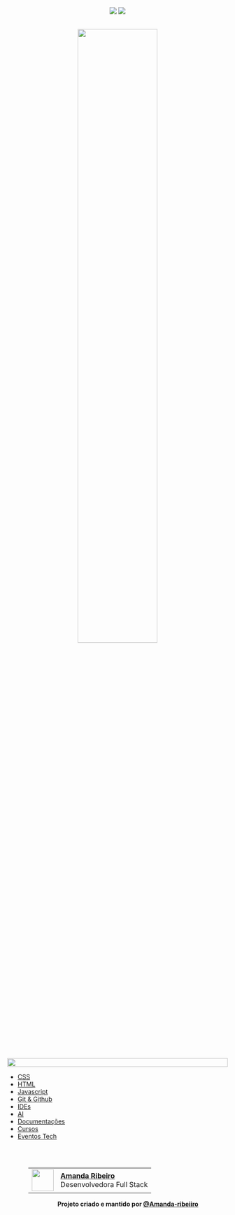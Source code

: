 <!--LINK DAS BADGES:START-->
<div align=center>
    <a href="https://github.com/Amanda-ribeiiro/Utilities/tree/main/blob/main/README.md"><img src="https://img.shields.io/badge/Idioma-PT-9EF0F0"></a>
    <a href="https://github.com/Amanda-ribeiiro/Utilities/tree/main/blob/main/README.en.md"><img src="https://img.shields.io/badge/Idioma-EN-007D79"></a>
</div>
<!--LINK DAS BADGES:END-->

<br>

<!-- Link de referência 🌐SITE: https://github.com/denvercoder1/readme-typing-svg-->
<!-- GREETING & TITLE:STAR -->
<p align="center">
  <a href="https://github.com/Amanda-ribeiiro">
    <img width="60%" src="https://readme-typing-svg.herokuapp.com?font=Orbitron&size=25&color=BF91F3&background=1A1B27&center=true&vCenter=true&duration=3000&pause=300&lines=<Utilidades>">
  </a>
</p>
<!-- GREETING & TITLE:END -->

<!--LINE:START-->
<img src="https://i.imgur.com/dBaSKWF.gif" height="20" width="100%">
<!--LINE:END-->

<!-- Essa seção são os tópicos com seus respectivos links -->
<!-- TÓPICOS:START -->
<ul>
  <li><a href="https://github.com/Amanda-ribeiiro/Utilities/tree/main/tree/main/CSS" target="_blank" rel="noopener" >CSS</a></li>
  <li><a href="https://github.com/Amanda-ribeiiro/Utilities/tree/main/HTML" target="_blank" rel="noopener" >HTML</a></li>
  <li><a href="https://github.com/Amanda-ribeiiro/Utilities/tree/main/JS" target="_blank" rel="noopener" >Javascript</a></li>
  <li><a href="https://github.com/Amanda-ribeiiro/Utilities/tree/main/Git & Github" target="_blank" rel="noopener" >Git & Github</a></li>
  <li><a href="https://github.com/Amanda-ribeiiro/Utilities/tree/main/IDEs" target="_blank" rel="noopener" >IDEs</a></li>
  <li><a href="https://github.com/Amanda-ribeiiro/Utilities/tree/main/AI" target="_blank" rel="noopener" >AI</a></li>
  <li><a href="https://github.com/Amanda-ribeiiro/Utilities/tree/main/Documentações" target="_blank" rel="noopener" >Documentações</a></li>
  <li><a href="https://github.com/Amanda-ribeiiro/Utilities/tree/main/Cursos" target="_blank" rel="noopener" >Cursos</a></li>
  <li><a href="https://github.com/Amanda-ribeiiro/Utilities/tree/main/Eventos Tech" target="_blank" rel="noopener" >Eventos Tech</a></li>
<ul>
<!-- TÓPICOS:END -->

<br>
<br>

<!-- Essa é uma tabela com foto, nome e cargo -->
<!-- TBA:START -->
<table align=right>
  <tr>
    <td>
      <img width="50px" align="center" src="https://avatars.githubusercontent.com/Amanda-ribeiiro"/>
    </td>
    <td align="left">
      <a href="https://github.com/Amanda-ribeiiro">
        <span><b>Amanda Ribeiro</b></span>
      </a>
      <br>
      <span>Desenvolvedora Full Stack</span>
    </td>
  </tr>
</table>
<!-- TBA:END -->

<br>
<br>
<br>

<!--LINE:START-->
<hr style="height: 1px">
<!--LINE:END-->

<!-- FOOTER:START -->
<h4 align="center">Projeto criado e mantido por <a href="https://github.com/Amanda-ribeiiro">@Amanda-ribeiiro</a></h4>
<!-- FOOTER:END -->